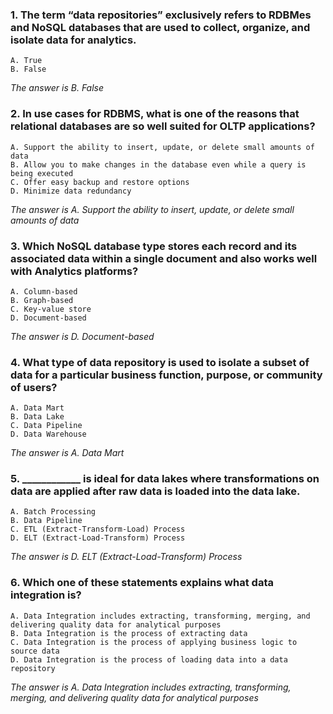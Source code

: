 ### 1. The term “data repositories” exclusively refers to RDBMes and NoSQL databases that are used to collect, organize, and isolate data for analytics.
    A. True
    B. False

_The answer is B. False_

### 2. In use cases for RDBMS, what is one of the reasons that relational databases are so well suited for OLTP applications?
    A. Support the ability to insert, update, or delete small amounts of data
    B. Allow you to make changes in the database even while a query is being executed
    C. Offer easy backup and restore options
    D. Minimize data redundancy

_The answer is A. Support the ability to insert, update, or delete small amounts of data_
### 3. Which NoSQL database type stores each record and its associated data within a single document and also works well with Analytics platforms?
    A. Column-based
    B. Graph-based
    C. Key-value store
    D. Document-based

_The answer is D. Document-based_
### 4. What type of data repository is used to isolate a subset of data for a particular business function, purpose, or community of users?
    A. Data Mart
    B. Data Lake
    C. Data Pipeline
    D. Data Warehouse

_The answer is A. Data Mart_
### 5. ____________ is ideal for data lakes where transformations on data are applied after raw data is loaded into the data lake.
    A. Batch Processing
    B. Data Pipeline
    C. ETL (Extract-Transform-Load) Process
    D. ELT (Extract-Load-Transform) Process

_The answer is D. ELT (Extract-Load-Transform) Process_
### 6. Which one of these statements explains what data integration is?
    A. Data Integration includes extracting, transforming, merging, and delivering quality data for analytical purposes
    B. Data Integration is the process of extracting data
    C. Data Integration is the process of applying business logic to source data
    D. Data Integration is the process of loading data into a data repository

_The answer is A. Data Integration includes extracting, transforming, merging, and delivering quality data for analytical purposes_
